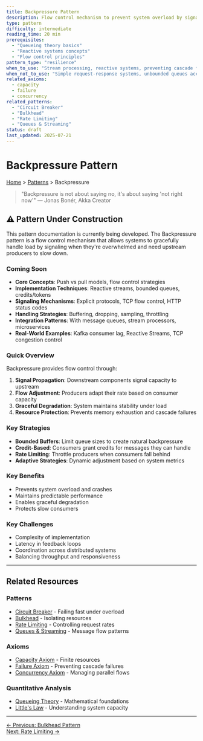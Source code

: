 ```yaml
---
title: Backpressure Pattern
description: Flow control mechanism to prevent system overload by signaling upstream components to slow down
type: pattern
difficulty: intermediate
reading_time: 20 min
prerequisites: 
  - "Queueing theory basics"
  - "Reactive systems concepts"
  - "Flow control principles"
pattern_type: "resilience"
when_to_use: "Stream processing, reactive systems, preventing cascade failures"
when_not_to_use: "Simple request-response systems, unbounded queues acceptable"
related_axioms:
  - capacity
  - failure
  - concurrency
related_patterns:
  - "Circuit Breaker"
  - "Bulkhead"
  - "Rate Limiting"
  - "Queues & Streaming"
status: draft
last_updated: 2025-07-21
---
```


# Backpressure Pattern

<div class="navigation-breadcrumb">
<a href="/">Home</a> > <a href="/patterns/">Patterns</a> > Backpressure
</div>

> "Backpressure is not about saying no, it's about saying 'not right now'"
> — Jonas Bonér, Akka Creator

## ⚠️ Pattern Under Construction

This pattern documentation is currently being developed. The Backpressure pattern is a flow control mechanism that allows systems to gracefully handle load by signaling when they're overwhelmed and need upstream producers to slow down.

### Coming Soon

- **Core Concepts**: Push vs pull models, flow control strategies
- **Implementation Techniques**: Reactive streams, bounded queues, credits/tokens
- **Signaling Mechanisms**: Explicit protocols, TCP flow control, HTTP status codes
- **Handling Strategies**: Buffering, dropping, sampling, throttling
- **Integration Patterns**: With message queues, stream processors, microservices
- **Real-World Examples**: Kafka consumer lag, Reactive Streams, TCP congestion control

### Quick Overview

Backpressure provides flow control through:

1. **Signal Propagation**: Downstream components signal capacity to upstream
2. **Flow Adjustment**: Producers adapt their rate based on consumer capacity
3. **Graceful Degradation**: System maintains stability under load
4. **Resource Protection**: Prevents memory exhaustion and cascade failures

### Key Strategies

- **Bounded Buffers**: Limit queue sizes to create natural backpressure
- **Credit-Based**: Consumers grant credits for messages they can handle
- **Rate Limiting**: Throttle producers when consumers fall behind
- **Adaptive Strategies**: Dynamic adjustment based on system metrics

### Key Benefits

- Prevents system overload and crashes
- Maintains predictable performance
- Enables graceful degradation
- Protects slow consumers

### Key Challenges

- Complexity of implementation
- Latency in feedback loops
- Coordination across distributed systems
- Balancing throughput and responsiveness

---

## Related Resources

### Patterns
- [Circuit Breaker](/patterns/circuit-breaker/) - Failing fast under overload
- [Bulkhead](/patterns/bulkhead/) - Isolating resources
- [Rate Limiting](/patterns/rate-limiting/) - Controlling request rates
- [Queues & Streaming](/patterns/queues-streaming/) - Message flow patterns

### Axioms
- [Capacity Axiom](/part1-axioms/axiom2-capacity/) - Finite resources
- [Failure Axiom](/part1-axioms/axiom3-failure/) - Preventing cascade failures
- [Concurrency Axiom](/part1-axioms/axiom4-concurrency/) - Managing parallel flows

### Quantitative Analysis
- [Queueing Theory](/quantitative/queueing-models/) - Mathematical foundations
- [Little's Law](/quantitative/littles-law/) - Understanding system capacity

---

<div class="navigation-links">
<div class="prev-link">
<a href="/patterns/bulkhead/">← Previous: Bulkhead Pattern</a>
</div>
<div class="next-link">
<a href="/patterns/rate-limiting/">Next: Rate Limiting →</a>
</div>
</div>